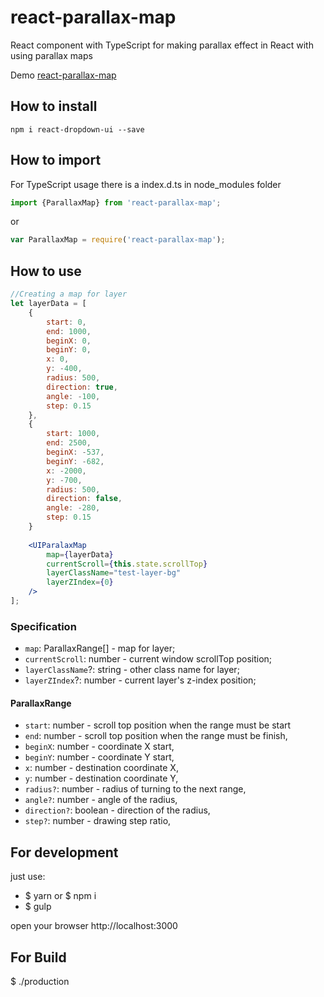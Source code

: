 # react-parallax-map

React component with TypeScript for making parallax effect in React with using parallax maps

Demo [react-parallax-map](http://parallax.egorov.pw/)

## How to install
```
npm i react-dropdown-ui --save
```

## How to import
For TypeScript usage there is a index.d.ts in node_modules folder
```typescript
import {ParallaxMap} from 'react-parallax-map';
```

or

```javascript
var ParallaxMap = require('react-parallax-map');
```

## How to use
```jsx harmony
//Creating a map for layer
let layerData = [
	{
		start: 0,
		end: 1000,
		beginX: 0,
		beginY: 0,
		x: 0,
		y: -400,
		radius: 500,
		direction: true,
		angle: -100,
		step: 0.15
	},
	{
		start: 1000,
		end: 2500,
		beginX: -537,
		beginY: -682,
		x: -2000,
		y: -700,
		radius: 500,
		direction: false,
		angle: -280,
		step: 0.15
	}
	
    <UIParalaxMap
        map={layerData}
        currentScroll={this.state.scrollTop}
        layerClassName="test-layer-bg"
        layerZIndex={0}
    />
];
```

### Specification

* `map`: ParallaxRange[] - map for layer;
* `currentScroll`: number - current window scrollTop position;
* `layerClassName`?: string - other class name for layer;
* `layerZIndex`?: number  - current layer's z-index position;

#### ParallaxRange

* `start`: number - scroll top position when the range must be start
* `end`: number - scroll top position when the range must be finish,
* `beginX`: number - coordinate X start,
* `beginY`: number - coordinate Y start,
* `x`: number - destination coordinate X,
* `y`: number - destination coordinate Y,
* `radius?`: number - radius of turning to the next range,
* `angle?`: number - angle of the radius,
* `direction?`: boolean - direction of the radius,
* `step?`: number - drawing step ratio,


## For development
just use:

+ $ yarn or $ npm i
+ $ gulp

open your browser http://localhost:3000

## For Build

$ ./production
